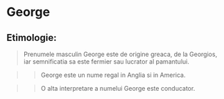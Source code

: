 # **George** 

## Etimologie:

  > Prenumele masculin George este de origine greaca, de la Georgios, iar semnificatia sa este fermier sau lucrator al pamantului. 

  >>George este un nume regal in Anglia si in America. 
  
  >>O alta interpretare a numelui George este conducator.
  